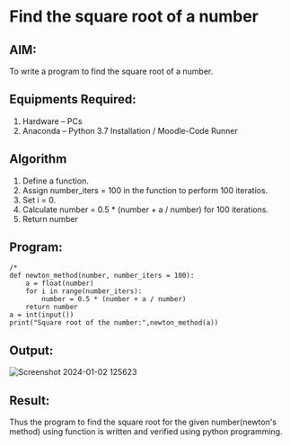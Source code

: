 # Find the square root of a number

## AIM:
To write a program to find the square root of a number.

## Equipments Required:
1. Hardware – PCs
2. Anaconda – Python 3.7 Installation / Moodle-Code Runner

## Algorithm
1. Define a function.
2. Assign number_iters = 100 in the function to perform 100 iteratios.
3. Set i = 0.
4. Calculate  number = 0.5 * (number + a / number) for 100 iterations.
5. Return number

## Program:
```
/*
def newton_method(number, number_iters = 100):
    a = float(number)
    for i in range(number_iters):
        number = 0.5 * (number + a / number)
    return number
a = int(input())
print("Square root of the number:",newton_method(a))
```

## Output:
![Screenshot 2024-01-02 125623](https://github.com/Rajkumar28072005/Square-root-of-a-number/assets/144980101/a339f4a0-78a5-481b-a208-9c2f906b486c)



## Result:
Thus the program to find the square root for the given number(newton's method) using function is written and verified using python programming.
